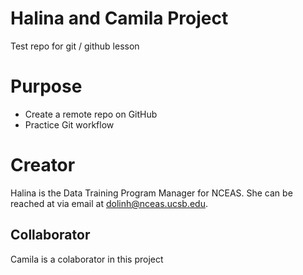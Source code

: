 # Halina and Camila Project

Test repo for git / github lesson

# Purpose

- Create a remote repo on GitHub
- Practice Git workflow

# Creator
Halina is the Data Training Program Manager for NCEAS. She can be reached at via email at [dolinh@nceas.ucsb.edu](mailto:dolinh@nceas.ucsb.edu).

## Collaborator
Camila is a colaborator in this project